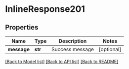 # InlineResponse201

## Properties
Name | Type | Description | Notes
------------ | ------------- | ------------- | -------------
**message** | **str** | Success message | [optional] 

[[Back to Model list]](../README.md#documentation-for-models) [[Back to API list]](../README.md#documentation-for-api-endpoints) [[Back to README]](../README.md)


